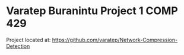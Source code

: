 Varatep Buranintu Project 1 COMP 429
=====
Project located at: https://github.com/varatep/Network-Compression-Detection
